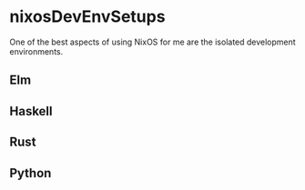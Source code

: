 # nixosDevEnvSetups

One of the best aspects of using NixOS for me are the isolated development environments.

Elm
---

Haskell
-------

Rust
-----

Python
-------
